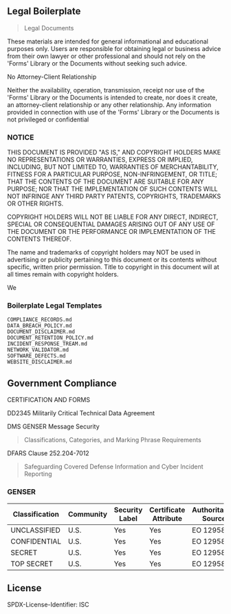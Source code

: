 ## Legal Boilerplate

> Legal Documents

These materials are intended for general informational and educational purposes only.
Users are responsible for obtaining legal or business advice from their own lawyer or
other professional and should not rely on the 'Forms' Library or the Documents without seeking such advice.

No Attorney-Client Relationship

Neither the availability, operation, transmission, receipt nor use of the 'Forms' Library or the
Documents is intended to create, nor does it create, an attorney-client relationship or any other
relationship. Any information provided in connection with use of the 'Forms' Library or the Documents
is not privileged or confidential

### NOTICE

<!-- DOCUMENT DISCLAIMER START -->

THIS DOCUMENT IS PROVIDED "AS IS," AND COPYRIGHT HOLDERS MAKE NO
REPRESENTATIONS OR WARRANTIES, EXPRESS OR IMPLIED, INCLUDING, BUT NOT LIMITED
TO, WARRANTIES OF MERCHANTABILITY, FITNESS FOR A PARTICULAR PURPOSE,
NON-INFRINGEMENT, OR TITLE; THAT THE CONTENTS OF THE DOCUMENT ARE SUITABLE FOR
ANY PURPOSE; NOR THAT THE IMPLEMENTATION OF SUCH CONTENTS WILL NOT INFRINGE
ANY THIRD PARTY PATENTS, COPYRIGHTS, TRADEMARKS OR OTHER RIGHTS.

COPYRIGHT HOLDERS WILL NOT BE LIABLE FOR ANY DIRECT, INDIRECT, SPECIAL OR
CONSEQUENTIAL DAMAGES ARISING OUT OF ANY USE OF THE DOCUMENT OR THE
PERFORMANCE OR IMPLEMENTATION OF THE CONTENTS THEREOF.

The name and trademarks of copyright holders may NOT be used in advertising or
publicity pertaining to this document or its contents without specific,
written prior permission. Title to copyright in this document will at all
times remain with copyright holders.

We

<!-- DOCUMENT DISCLAIMER END -->

### Boilerplate Legal Templates

    COMPLIANCE_RECORDS.md
    DATA_BREACH_POLICY.md
    DOCUMENT_DISCLAIMER.md
    DOCUMENT_RETENTION_POLICY.md
    INCIDENT_RESPONSE_TREAM.md
    NETWORK_VALIDATOR.md
    SOFTWARE_DEFECTS.md
    WEBSITE_DISCLAIMER.md

## Government Compliance

CERTIFICATION AND FORMS

DD2345 Militarily Critical Technical Data Agreement

DMS GENSER Message Security

> Classifications, Categories, and Marking Phrase Requirements

DFARS Clause 252.204-7012

> Safeguarding Covered Defense Information and Cyber Incident Reporting

### GENSER

| Classification | Community | Security Label | Certificate Attribute | Authoritative Source |
| -------------- | --------- | -------------- | --------------------- | -------------------- |
| UNCLASSIFIED   | U.S.      | Yes            | Yes                   | EO 12958             |
| CONFIDENTIAL   | U.S.      | Yes            | Yes                   | EO 12958             |
| SECRET         | U.S.      | Yes            | Yes                   | EO 12958             |
| TOP SECRET     | U.S.      | Yes            | Yes                   | EO 12958             |

## License

SPDX-License-Identifier: ISC
